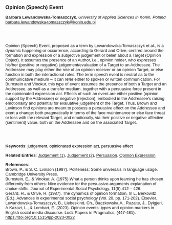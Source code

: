 <!DOCTYPE html><html lang="en"><head><title="Opinion (Speech) Event"></head>
<body><p><font face="Poppins, Calibri, sans-serif" size="3"><b>Opinion (Speech) Event</b></font></p>
<p><font face="Poppins, Calibri, sans-serif" size="2"><b>Barbara Lewandowska-Tomaszczyk</b>, <i>University of Applied Sciences in Konin, Poland</i><br><a href="mailto:barbara.lewandowska-tomaszczyk@konin.edu.pl" target="blank">barbara.lewandowska-tomaszczyk@konin.edu.pl</a></font></p>
<p><font face="Poppins, Calibri, sans-serif" size="2"><br><br><br>Opinion (Speech) Event, proposed as a term by Lewandowska-Tomaszczyk et al., is a dynamic happening or occurrence, according to Gerard and Orive, centred around the formation and expression of a subjective judgement or belief about a Target (Opinion Object). It assumes the presence of an Author, i.e., opinion holder, who expresses his/her (positive or negative) judgement/evaluation of a Target to an Addressee. The Addressee may play either the role of an opinion receiver or an opinion Target, or else function in both the interactional roles. The term speech event is neutral as to the communicative medium – it can refer either to spoken or written communication. For Burnstein and Vinokur, this type of event assumes the presence of both a Target and an Addressee, as well as a transfer medium, together with a persuasive force present in the opinionated expression act. Effects of such an event are either positive (opinion support by the Addressee) or negative (rejection), embodied in the Addressee’s raising emotionality and potential for evaluative judgement of the Target. Thus, Brown and Levinson find opinions are meant to possess a persuasive effect on the Addressee and exert a change: both pragmatically in terms of the face maintenance or else face threat or loss with the relevant Target, and emotionally, via their positive or negative affective (sentiment) value, both on the Addressee and on the associated Target.  <br><br><br><br></font></p>
<p><font face="Poppins, Calibri, sans-serif" size="2"><b>Keywords</b>: </span></span></font></font></span></font><font color="#000000"><span style="text-decoration: none"><font face="calibri, sans-serif"><font size="2" style="font-size: 10pt"><span style="letter-spacing: -0.1pt"><span lang="en-gb">j</span></span></font></font></span></font><font color="#000000"><span style="text-decoration: none"><font face="calibri, sans-serif"><font size="2" style="font-size: 10pt"><span style="letter-spacing: -0.1pt"><span lang="en-gb">udgement, opinionated expression act, persuasive effect</span></span></font></font></span></font></font></p>
<p><font face="Poppins, Calibri, sans-serif" size="2"><b>Related Entries</b>: <a href="./judgement-(1).html">Judgement (1)</a>, <a href="./judgement-(2).html">Judgement (2)</a>, <a href="./persuasion.html">Persuasion</a>, <a href="./opinion-expression.html">Opinion Expression</a></font></p>
<p><font face="Poppins, Calibri, sans-serif" size="2"><b>References</b>:<br>Brown, P., &amp; S. C. Lvinson (1987). Politeness: Some universals in language usage. Cambridge University Press.<br>Burnstein, E., &amp; Vinokur, A. (1975).What a person thinks upon learning he has chosen differently from others: Nice evidence for the persuasive-arguments explanation of choice shifts. Journal of Experimental Social Psychology, 11(5),412 – 426.<br>Gerard, H., &amp; Orive, R. (1987). The dynamics of opinion formation. In L. Berkowitz (Ed.), Advances in experimental social psychology (Vol. 20, pp. 171-202). Elsevier.<br>Lewandowska-Tomaszczyk, B., Liebeskind, Ch., Bączkowska,A., Ruzaite, J., Dylgjeri, A.Kazazi, L., &amp; Lombart, E. (2023). Opinion events: types and opinion markers in English social media discourse. Lodz Papers in Pragmatics, (447-481).  <a href="https://doi.org/10.1515/lpp-2023-0022" target="_blank">https://doi.org/10.1515/lpp-2023-0022</a></font></p>
</body>